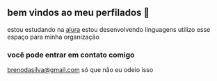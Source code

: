 ## bem vindos ao meu perfilados 👋

estou estudando na [alura](httsp://www.alura.com.br)
estou desenvolvendo linguagens 
utilizo esse espaço para minha organização 
### você pode entrar em contato comigo
brenodasilva@gmail.com 
só que não 
eu odeio isso
